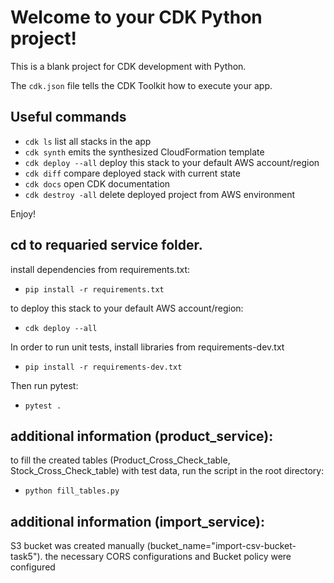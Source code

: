 # Welcome to your CDK Python project!

This is a blank project for CDK development with Python.

The `cdk.json` file tells the CDK Toolkit how to execute your app.

## Useful commands

 * `cdk ls`                 list all stacks in the app
 * `cdk synth`              emits the synthesized CloudFormation template
 * `cdk deploy --all`       deploy this stack to your default AWS account/region
 * `cdk diff`               compare deployed stack with current state
 * `cdk docs`               open CDK documentation
 * `cdk destroy -all`       delete deployed project from AWS environment

Enjoy!

## cd to requaried service folder.

install dependencies from requirements.txt:
* ```pip install -r requirements.txt```

to deploy this stack to your default AWS account/region:
* ```cdk deploy --all```

In order to run unit tests, install libraries from requirements-dev.txt
* ```pip install -r requirements-dev.txt```

Then run pytest:
* ```pytest .```

## additional information (product_service):

to fill the created tables (Product_Cross_Check_table, Stock_Cross_Check_table) with test data, run the script in the root 
directory:
* ```python fill_tables.py```

## additional information (import_service):

S3 bucket was created manually (bucket_name="import-csv-bucket-task5"). the necessary CORS configurations and Bucket policy were configured